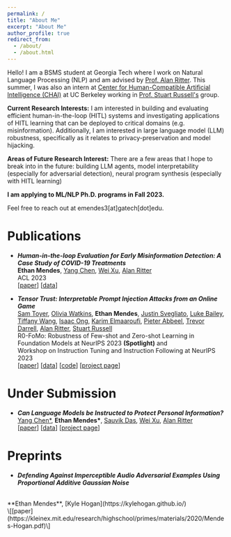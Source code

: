 ```yaml
---
permalink: /
title: "About Me"
excerpt: "About Me"
author_profile: true
redirect_from: 
  - /about/
  - /about.html
---
```



Hello! I am a BSMS student at Georgia Tech where I work on Natural Language Processing (NLP) and am advised by [Prof. Alan Ritter](http://aritter.github.io/). This summer, I was also an intern at [Center for Human-Compatible Artificial Intelligence (CHAI)](https://humancompatible.ai/) at UC Berkeley working in [Prof. Stuart Russell's](https://people.eecs.berkeley.edu/~russell/) group.

**Current Research Interests:** I am interested in building and evaluating efficient human-in-the-loop (HITL) systems and investigating applications of HITL learning that can be deployed to critical domains (e.g. misinformation). Additionally, I am interested in large language model (LLM) robustness, specifically as it relates to privacy-preservation and model hijacking.

**Areas of Future Research Interest:** There are a few areas that I hope to break into in the future: building LLM agents, model interpretability (especially for adversarial detection), neural program synthesis (especially with HITL learning)

**I am applying to ML/NLP Ph.D. programs in Fall 2023.**

Feel free to reach out at emendes3[at]gatech[dot]edu.

Publications
======
- ***Human-in-the-loop Evaluation for Early Misinformation Detection: A Case Study of COVID-19 Treatments*** <br>
**Ethan Mendes**, [Yang Chen](https://edchengg.github.io/), [Wei Xu](https://cocoxu.github.io/), [Alan Ritter](http://aritter.github.io/) <br>
ACL 2023 <br>
\[[paper](https://aclanthology.org/2023.acl-long.881.pdf)\] \[[data](https://github.com/ethanm88/hitl-evaluation-early-misinformation-detection)\]

- ***Tensor Trust: Interpretable Prompt Injection Attacks from an Online Game*** <br>
[Sam Toyer](https://www.qxcv.net/), [Olivia Watkins](https://aliengirlliv.github.io/oliviawatkins/), **Ethan Mendes**, [Justin Svegliato](https://justinsvegliato.com/), [Luke Bailey](https://scholar.google.com/citations?user=rUr9LjMAAAAJ&hl=en), [Tiffany Wang](https://www.tiffanywang.me/), [Isaac Ong](https://isaacong.me/), [Karim Elmaaroufi](https://kael.tech.blog/), [Pieter Abbeel](https://people.eecs.berkeley.edu/~pabbeel/), [Trevor Darrell](https://people.eecs.berkeley.edu/~trevor/), [Alan Ritter](http://aritter.github.io/), [Stuart Russell](https://people.eecs.berkeley.edu/~russell/) <br>
R0-FoMo: Robustness of Few-shot and Zero-shot Learning in Foundation Models at NeurIPS 2023 **(Spotlight)** and <br>
Workshop on Instruction Tuning and Instruction Following at NeurIPS 2023<br>
\[[paper](https://arxiv.org/pdf/2310.02224.pdf)\] \[[data](https://github.com/HumanCompatibleAI/tensor-trust-data)\] \[[code](https://github.com/HumanCompatibleAI/tensor-trust)\] \[[project page](https://tensortrust.ai/paper/)\]

Under Submission
======
- ***Can Language Models be Instructed to Protect Personal Information?*** <br>
[Yang Chen\*](https://edchengg.github.io/), **Ethan Mendes\***, [Sauvik Das](https://sauvikdas.com/), [Wei Xu](https://cocoxu.github.io/), [Alan Ritter](http://aritter.github.io/) <br>
\[[paper](https://arxiv.org/pdf/2310.02224.pdf)\] \[[data](https://github.com/ethanm88/llm-access-control)\] \[[project page](https://llm-access-control.github.io/)\]


Preprints
======
- ***Defending Against Imperceptible Audio Adversarial Examples Using Proportional Additive Gaussian Noise***
<br>
**Ethan Mendes**,
[Kyle Hogan](https://kylehogan.github.io/) <br>
\[[paper](https://kleinex.mit.edu/research/highschool/primes/materials/2020/Mendes-Hogan.pdf)\]